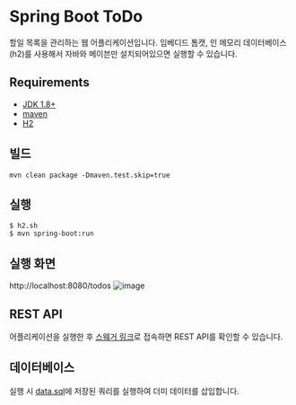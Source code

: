 # Spring Boot ToDo
할일 목록을 관리하는 웹 어플리케이션입니다. 임베디드 톰캣, 인 메모리 데이터베이스(h2)를 사용해서 자바와 메이븐만 설치되어있으면 실행할 수 있습니다.

## Requirements
- [JDK 1.8+](https://www.oracle.com/technetwork/java/javase/downloads/jdk8-downloads-2133151.html)
- [maven](https://maven.apache.org)
- [H2](https://www.h2database.com/html/main.html)

## 빌드
```
mvn clean package -Dmaven.test.skip=true
```

## 실행
```
$ h2.sh
$ mvn spring-boot:run
```

## 실행 화면
http://localhost:8080/todos
![image](https://user-images.githubusercontent.com/12438898/52912007-c5951d80-32ee-11e9-916c-39c83d406096.png)

## REST API
어플리케이션을 실행한 후 [스웨거 링크](http://localhost:8080/swagger-ui.html#/to-do-list-controller)로 접속하면 REST API를 확인할 수 있습니다.

## 데이터베이스
실행 시 [data.sql](https://github.com/yoonje/spring-boot-todo/blob/master/src/main/resources/data.sql)에 저장된 쿼리를 실행하여 더미 데이터를 삽입합니다.

